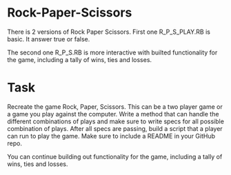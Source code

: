 # Rock-Paper-Scissors
There is 2 versions of Rock Paper Scissors.
First one R_P_S_PLAY.RB is basic. It answer true or false.

The second one R_P_S.RB is more interactive with builted functionality for the game, including a tally of wins, ties and losses.

# Task
Recreate the game Rock, Paper, Scissors. This can be a two player game or a game you play against the computer. 
Write a method that can handle the different combinations of plays and make sure to write specs for all possible combination of plays. After all specs are passing,
build a script that a player can run to play the game. Make sure to include a README in your GitHub repo.

You can continue building out functionality for the game, including a tally of wins, ties and losses.
